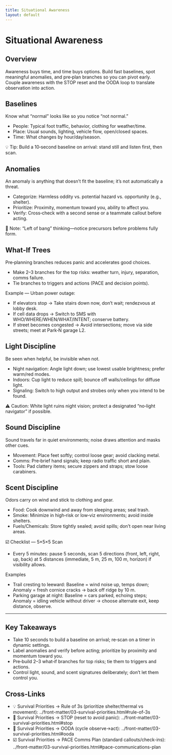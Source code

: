 ```yaml
---
title: Situational Awareness
layout: default
---
```


# Situational Awareness

## Overview
Awareness buys time, and time buys options. Build fast baselines, spot meaningful anomalies, and pre‑plan branches so you can pivot early. Couple awareness with the STOP reset and the OODA loop to translate observation into action.

## Baselines
Know what “normal” looks like so you notice “not normal.”

- People: Typical foot traffic, behavior, clothing for weather/time.
- Place: Usual sounds, lighting, vehicle flow, open/closed spaces.
- Time: What changes by hour/day/season.

💡 Tip: Build a 10‑second baseline on arrival: stand still and listen first, then scan.

## Anomalies
An anomaly is anything that doesn’t fit the baseline; it’s not automatically a threat.

- Categorize: Harmless oddity vs. potential hazard vs. opportunity (e.g., shelter).
- Prioritize: Proximity, momentum toward you, ability to affect you.
- Verify: Cross‑check with a second sense or a teammate callout before acting.

📝 Note: “Left of bang” thinking—notice precursors before problems fully form.

## What-If Trees
Pre‑planning branches reduces panic and accelerates good choices.

- Make 2–3 branches for the top risks: weather turn, injury, separation, comms failure.
- Tie branches to triggers and actions (PACE and decision points).

Example — Urban power outage:
- If elevators stop → Take stairs down now, don’t wait; rendezvous at lobby desk.
- If cell data drops → Switch to SMS with WHO/WHERE/WHEN/WHAT/INTENT; conserve battery.
- If street becomes congested → Avoid intersections; move via side streets; meet at Park‑N garage L2.

## Light Discipline
Be seen when helpful, be invisible when not.

- Night navigation: Angle light down; use lowest usable brightness; prefer warm/red modes.
- Indoors: Cup light to reduce spill; bounce off walls/ceilings for diffuse light.
- Signaling: Switch to high output and strobes only when you intend to be found.

⚠️ Caution: White light ruins night vision; protect a designated “no‑light navigator” if possible.

## Sound Discipline
Sound travels far in quiet environments; noise draws attention and masks other cues.

- Movement: Place feet softly; control loose gear; avoid clacking metal.
- Comms: Pre‑brief hand signals; keep radio traffic short and plain.
- Tools: Pad clattery items; secure zippers and straps; stow loose carabiners.

## Scent Discipline
Odors carry on wind and stick to clothing and gear.

- Food: Cook downwind and away from sleeping areas; seal trash.
- Smoke: Minimize in high‑risk or low‑viz environments; avoid inside shelters.
- Fuels/Chemicals: Store tightly sealed; avoid spills; don’t open near living areas.

☑️ Checklist — 5×5×5 Scan
- Every 5 minutes: pause 5 seconds, scan 5 directions (front, left, right, up, back) at 5 distances (immediate, 5 m, 25 m, 100 m, horizon) if visibility allows.

Examples
- Trail cresting to leeward: Baseline = wind noise up, temps down; Anomaly = fresh cornice cracks → back off ridge by 10 m.
- Parking garage at night: Baseline = cars parked, echoing steps; Anomaly = idling vehicle without driver → choose alternate exit, keep distance, observe.

---

## Key Takeaways
- Take 10 seconds to build a baseline on arrival; re‑scan on a timer in dynamic settings.
- Label anomalies and verify before acting; prioritize by proximity and momentum toward you.
- Pre‑build 2–3 what‑if branches for top risks; tie them to triggers and actions.
- Control light, sound, and scent signatures deliberately; don’t let them control you.

## Cross-Links
- 💡 Survival Priorities → Rule of 3s (prioritize shelter/thermal vs movement): ../front-matter/03-survival-priorities.html#rule-of-3s
- 📝 Survival Priorities → STOP (reset to avoid panic): ../front-matter/03-survival-priorities.html#stop
- 📝 Survival Priorities → OODA (cycle observe→act): ../front-matter/03-survival-priorities.html#ooda
- ☑️ Survival Priorities → PACE Comms Plan (standard callouts/check-ins): ../front-matter/03-survival-priorities.html#pace-communications-plan
